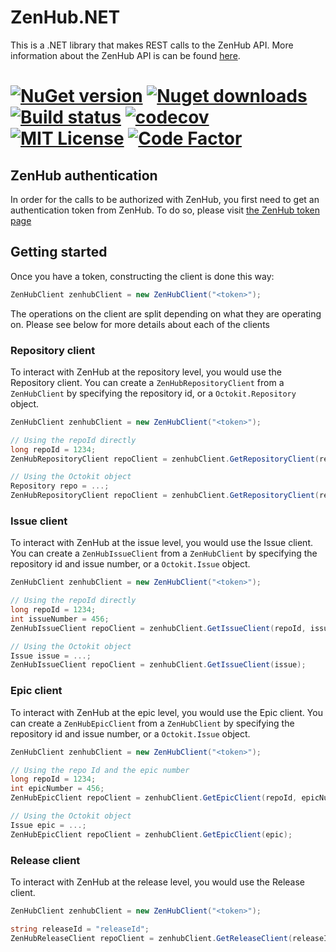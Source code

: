 # ZenHub.NET

This is a .NET library that makes REST calls to the ZenHub API. More information about the ZenHub API is can be found [here](https://github.com/ZenHubIO/API).

[![NuGet version](https://img.shields.io/nuget/v/zenhub.net.svg?style=flat)](https://www.nuget.org/packages/ZenHub.Net/)
[![Nuget downloads](https://img.shields.io/nuget/dt/zenhub.net.svg?style=flat)](https://www.nuget.org/packages/zenhub.net/)
[![Build status](https://ci.appveyor.com/api/projects/status/github/AlexGhiondea/zenhub.net?branch=master&svg=true)](https://ci.appveyor.com/project/AlexGhiondea/zenhub.net)
[![codecov](https://codecov.io/gh/AlexGhiondea/zenhub.net/branch/master/graph/badge.svg)](https://codecov.io/gh/AlexGhiondea/zenhub.net)
[![MIT License](https://img.shields.io/github/license/AlexGhiondea/ZenHub.net.svg)](https://github.com/AlexGhiondea/zenhub.net/blob/master/LICENSE)
[![Code Factor](https://www.codefactor.io/repository/github/alexghiondea/zenhub.net/badge)](https://www.codefactor.io/repository/github/alexghiondea/zenhub.net)
========

## ZenHub authentication

In order for the calls to be authorized with ZenHub, you first need to get an authentication token from ZenHub.
To do so, please visit [the ZenHub token page](https://app.zenhub.com/dashboard/tokens)

## Getting started

Once you have a token, constructing the client is done this way:

```csharp
ZenHubClient zenhubClient = new ZenHubClient("<token>");
```

The operations on the client are split depending on what they are operating on. 
Please see below for more details about each of the clients

### Repository client

To interact with ZenHub at the repository level, you would use the Repository client.
You can create a `ZenHubRepositoryClient` from a `ZenHubClient` by specifying the repository id, or a `Octokit.Repository` object.

```csharp
ZenHubClient zenhubClient = new ZenHubClient("<token>");

// Using the repoId directly
long repoId = 1234;
ZenHubRepositoryClient repoClient = zenhubClient.GetRepositoryClient(repoId);

// Using the Octokit object
Repository repo = ...;  
ZenHubRepositoryClient repoClient = zenhubClient.GetRepositoryClient(repo);
```

### Issue client

To interact with ZenHub at the issue level, you would use the Issue client.
You can create a `ZenHubIssueClient` from a `ZenHubClient` by specifying the repository id and issue number, or a `Octokit.Issue` object.

```csharp
ZenHubClient zenhubClient = new ZenHubClient("<token>");

// Using the repoId directly
long repoId = 1234;
int issueNumber = 456;
ZenHubIssueClient repoClient = zenhubClient.GetIssueClient(repoId, issueNumber);

// Using the Octokit object
Issue issue = ...;  
ZenHubIssueClient repoClient = zenhubClient.GetIssueClient(issue);
```

### Epic client

To interact with ZenHub at the epic level, you would use the Epic client.
You can create a `ZenHubEpicClient` from a `ZenHubClient` by specifying the repository id and issue number, or a `Octokit.Issue` object.

```csharp
ZenHubClient zenhubClient = new ZenHubClient("<token>");

// Using the repo Id and the epic number
long repoId = 1234;
int epicNumber = 456;
ZenHubEpicClient repoClient = zenhubClient.GetEpicClient(repoId, epicNumber);

// Using the Octokit object
Issue epic = ...;  
ZenHubEpicClient repoClient = zenhubClient.GetEpicClient(epic);
```

### Release client

To interact with ZenHub at the release level, you would use the Release client.

```csharp
ZenHubClient zenhubClient = new ZenHubClient("<token>");

string releaseId = "releaseId";
ZenHubReleaseClient repoClient = zenhubClient.GetReleaseClient(releaseId);
```
